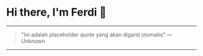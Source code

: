 <h1>Hi there, I'm Ferdi 👋</h1>

---

> "Ini adalah placeholder quote yang akan diganti otomatis" — Unknown

---
